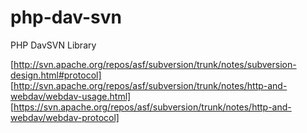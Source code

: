 # php-dav-svn
PHP DavSVN Library

[http://svn.apache.org/repos/asf/subversion/trunk/notes/subversion-design.html#protocol]
[http://svn.apache.org/repos/asf/subversion/trunk/notes/http-and-webdav/webdav-usage.html]
[https://svn.apache.org/repos/asf/subversion/trunk/notes/http-and-webdav/webdav-protocol]
